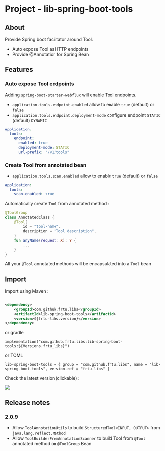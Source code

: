 # Project - lib-spring-boot-tools

## About

Provide Spring boot facilitator around Tool.

* Auto expose Tool as HTTP endpoints
* Provide @Annotation for Spring Bean

## Features

### Auto expose Tool endpoints

Adding `spring-boot-starter-webflux` will enable Tool endpoints.

* `application.tools.endpoint.enabled` allow to enable `true` (default) or `false`
* `application.tools.endpoint.deployment-mode` configure endpoint `STATIC` (default) `DYNAMIC`

```yaml
application:
  tools:
    endpoint:
      enabled: true
      deployment-mode: STATIC
      url-prefix: "/v1/tools"
```

### Create Tool from annotated bean

* `application.tools.scan.enabled` allow to enable `true` (default) or `false`

```yaml
application:
  tools:
    scan.enabled: true
```

Automatically create `Tool` from annotated method :

```kotlin
@ToolGroup
class AnnotatedClass {
    @Tool(
        id = "tool-name",
        description = "Tool description",
    )
    fun anyName(request: X): Y {
        ...
    }
}
```

All your `@Tool` annotated methods will be encapsulated into a `Tool` bean

## Import

Import using Maven :

```XML

<dependency>
    <groupId>com.github.frtu.libs</groupId>
    <artifactId>lib-spring-boot-tools</artifactId>
    <version>${frtu-libs.version}</version>
</dependency>
```

or gradle

```
implementation("com.github.frtu.libs:lib-spring-boot-tools:${Versions.frtu_libs}")
```

or TOML

```
lib-spring-boot-tools = { group = "com.github.frtu.libs", name = "lib-spring-boot-tools", version.ref = "frtu-libs" }
```

Check the latest version (clickable) :

[<img src="https://img.shields.io/maven-central/v/com.github.frtu.libs/lib-spring-boot-tools.svg?label=latest%20release%20:%20lib-spring-boot-tools"/>](https://search.maven.org/#search%7Cga%7C1%7Ca%3A%22lib-utils%22+g%3A%22com.github.frtu.libs%22)

## Release notes

### 2.0.9

* Allow `ToolAnnotationUtils` to build `StructuredTool<INPUT, OUTPUT>` from `java.lang.reflect.Method`
* Allow `ToolBuilderFromAnnotationScanner` to build Tool from `@Tool` annotated method on `@ToolGroup` Bean
